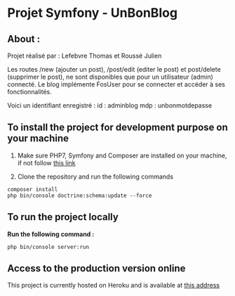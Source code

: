 # Projet Symfony - UnBonBlog


## About :

Projet réalisé par : 
Lefebvre Thomas et Roussé Julien

Les routes /new (ajouter un post), /post/edit (editer le post) et post/delete (supprimer le post), ne sont disponibles que pour un utilisateur (admin) connecté.
Le blog implémente FosUser pour se connecter et accéder à ses fonctionnalités.

Voici un identifiant enregistré : 
id  : adminblog
mdp : unbonmotdepasse


## To install the project for development purpose on your machine

1. Make sure PHP7, Symfony and Composer are installed on your machine, if not follow [this link](https://symfony.com/doc/current/setup.html)

2. Clone the repository and run the following commands

```console
composer install
php bin/console doctrine:schema:update --force
```

## To run the project locally 

**Run the following command :**

```console
php bin/console server:run
```

## Access to the production version online

This project is currently hosted on Heroku and is available at [this address](https://rousse-lefebvre-blog.herokuapp.com)

